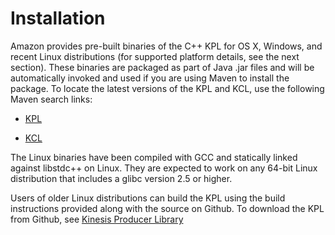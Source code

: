 # Installation<a name="kinesis-kpl-dl-install"></a>

Amazon provides pre\-built binaries of the C\+\+ KPL for OS X, Windows, and recent Linux distributions \(for supported platform details, see the next section\)\. These binaries are packaged as part of Java \.jar files and will be automatically invoked and used if you are using Maven to install the package\. To locate the latest versions of the KPL and KCL, use the following Maven search links:

+ [KPL](https://search.maven.org/#search|ga|1|amazon-kinesis-producer)

+ [KCL](https://search.maven.org/#search|ga|1|amazon-kinesis-client)

The Linux binaries have been compiled with GCC and statically linked against libstdc\+\+ on Linux\. They are expected to work on any 64\-bit Linux distribution that includes a glibc version 2\.5 or higher\.

Users of older Linux distributions can build the KPL using the build instructions provided along with the source on Github\. To download the KPL from Github, see [Kinesis Producer Library](https://github.com/awslabs/amazon-kinesis-producer)